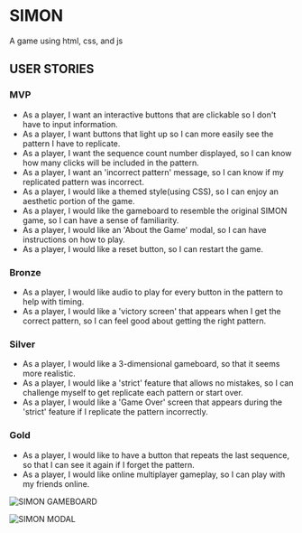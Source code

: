 # SIMON

A game using html, css, and js

## USER STORIES

### MVP

- As a player, I want an interactive buttons that are clickable so I don't have to input information.
- As a player, I want buttons that light up so I can more easily see the pattern I have to replicate.
- As a player, I want the sequence count number displayed, so I can know how many clicks will be included in the pattern.
- As a player, I want an 'incorrect pattern' message, so I can know if my replicated pattern was incorrect.
- As a player, I would like a themed style(using CSS), so I can enjoy an aesthetic portion of the game.
- As a player, I would like the gameboard to resemble the original SIMON game, so I can have a sense of familiarity.
- As a player, I would like an 'About the Game' modal, so I can have instructions on how to play.
- As a player, I would like a reset button, so I can restart the game.

### Bronze

- As a player, I would like audio to play for every button in the pattern to help with timing.
- As a player, I would like a 'victory screen' that appears when I get the correct pattern, so I can feel good about getting the right pattern.

### Silver

- As a player, I would like a 3-dimensional gameboard, so that it seems more realistic.
- As a player, I would like a 'strict' feature that allows no mistakes, so I can challenge myself to get replicate each pattern or start over.
- As a player, I would like a 'Game Over' screen that appears during the 'strict' feature if I replicate the pattern incorrectly.

### Gold

- As a player, I would like to have a button that repeats the last sequence, so that I can see it again if I forget the pattern.
- As a player, I would like online multiplayer gameplay, so I can play with my friends online.

![SIMON GAMEBOARD](https://user-images.githubusercontent.com/65240952/87174626-0f442680-c29d-11ea-8cbb-4e956a5fcbb5.jpg)

![SIMON MODAL ](https://user-images.githubusercontent.com/65240952/87174666-22ef8d00-c29d-11ea-81ef-b21534333f48.jpg)

